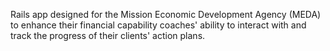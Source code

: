 Rails app designed for the Mission Economic Development Agency (MEDA) to enhance their financial capability coaches' ability to interact with and track the progress of their clients' action plans.